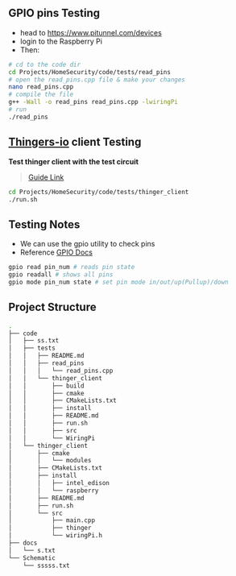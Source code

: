 ## GPIO pins Testing

- head to https://www.pitunnel.com/devices
- login to the Raspberry Pi
- Then:

```bash
# cd to the code dir
cd Projects/HomeSecurity/code/tests/read_pins
# open the read_pins.cpp file & make your changes
nano read_pins.cpp
# compile the file
g++ -Wall -o read_pins read_pins.cpp -lwiringPi
# run 
./read_pins
```

## [Thingers-io](http://Thingers.io) client Testing
**Test thinger client with the test circuit**

> [Guide Link](https://www.whitelist1.com/2017/08/thingerio-iot-platform-ii-controlling.html)

```bash
cd Projects/HomeSecurity/code/tests/thinger_client
./run.sh
```

## Testing Notes
- We can use the gpio utility to check pins
- Reference [GPIO Docs](http://wiringpi.com/the-gpio-utility/)
```bash
gpio read pin_num # reads pin state
gpio readall # shows all pins
gpio mode pin_num state # set pin mode in/out/up(Pullup)/down
```

## Project Structure
```bash
.
├── code
│   ├── ss.txt
│   ├── tests
│   │   ├── README.md
│   │   ├── read_pins
│   │   │   └── read_pins.cpp
│   │   └── thinger_client
│   │       ├── build
│   │       ├── cmake
│   │       ├── CMakeLists.txt
│   │       ├── install
│   │       ├── README.md
│   │       ├── run.sh
│   │       ├── src
│   │       └── WiringPi
│   └── thinger_client
│       ├── cmake
│       │   └── modules
│       ├── CMakeLists.txt
│       ├── install
│       │   ├── intel_edison
│       │   └── raspberry
│       ├── README.md
│       ├── run.sh
│       └── src
│           ├── main.cpp
│           ├── thinger
│           └── wiringPi.h
├── docs
│   └── s.txt
└── Schematic
    └── sssss.txt

```

